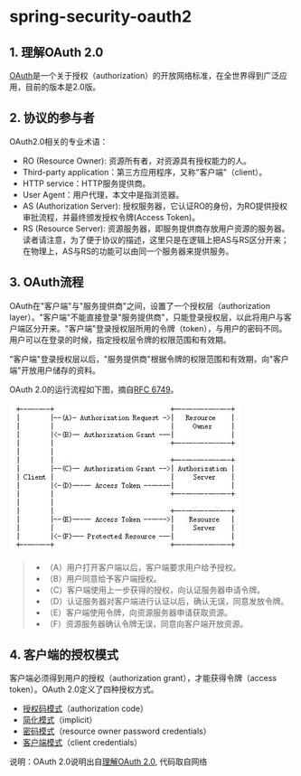 # spring-security-oauth2

## 1. 理解OAuth 2.0
[OAuth](https://en.wikipedia.org/wiki/OAuth)是一个关于授权（authorization）的开放网络标准，在全世界得到广泛应用，目前的版本是2.0版。
## 2. 协议的参与者
OAuth2.0相关的专业术语：
* RO (Resource Owner): 资源所有者，对资源具有授权能力的人。
* Third-party application：第三方应用程序，又称"客户端"（client）。
* HTTP service：HTTP服务提供商。
* User Agent：用户代理，本文中是指浏览器。
* AS (Authorization Server): 授权服务器，它认证RO的身份，为RO提供授权审批流程，并最终颁发授权令牌(Access Token)。
* RS (Resource Server): 资源服务器，即服务提供商存放用户资源的服务器。读者请注意，为了便于协议的描述，这里只是在逻辑上把AS与RS区分开来；在物理上，AS与RS的功能可以由同一个服务器来提供服务。

## 3. OAuth流程
OAuth在"客户端"与"服务提供商"之间，设置了一个授权层（authorization layer）。"客户端"不能直接登录"服务提供商"，只能登录授权层，以此将用户与客户端区分开来。"客户端"登录授权层所用的令牌（token），与用户的密码不同。用户可以在登录的时候，指定授权层令牌的权限范围和有效期。

"客户端"登录授权层以后，"服务提供商"根据令牌的权限范围和有效期，向"客户端"开放用户储存的资料。

OAuth 2.0的运行流程如下图，摘自[RFC 6749](https://tools.ietf.org/html/rfc6749)。

![](static/Protocol_Flow.jpg)

> * （A）用户打开客户端以后，客户端要求用户给予授权。
> * （B）用户同意给予客户端授权。
> * （C）客户端使用上一步获得的授权，向认证服务器申请令牌。
> * （D）认证服务器对客户端进行认证以后，确认无误，同意发放令牌。
> * （E）客户端使用令牌，向资源服务器申请获取资源。
> * （F）资源服务器确认令牌无误，同意向客户端开放资源。

## 4. 客户端的授权模式
客户端必须得到用户的授权（authorization grant），才能获得令牌（access token）。OAuth 2.0定义了四种授权方式。
* [授权码模式](code-grant/README.md)（authorization code）
* [简化模式](implicit-grant/README.md)（implicit）
* [密码模式](password-grant/README.md)（resource owner password credentials）
* [客户端模式](client-grant/README.md)（client credentials）


说明：OAuth 2.0说明出自[理解OAuth 2.0](http://www.ruanyifeng.com/blog/2014/05/oauth_2_0.html), 代码取自网络
